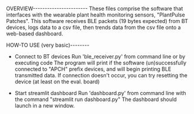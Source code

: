 OVERVIEW-----------------------
These files comprise the software that interfaces with the wearable plant health monitoring sensors, "PlantPulse Patches". This software receives BLE packets (19 bytes expected) from BT devices, logs data to a csv file, then trends data from the csv file onto a web-based
dashboard.

HOW-TO USE (very basic)--------
- Connect to BT devices
    Run 'ble_receiver.py' from command line or by executing code
    The program will print if the software (un)successfully connected to "APCH" prefix devices, and will begin printing BLE transmitted data.  If connection doesn't occur, you can try resetting the device (at least on the eval. board)

- Start streamlit dashboard
    Run 'dashboard.py' from command line with the command "streamlit run dashboard.py"
    The dashboard should launch in a new window. 
